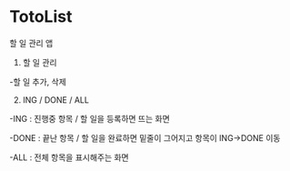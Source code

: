 # TotoList
할 일 관리 앱


1. 할 일 관리

  -할 일 추가, 삭제


2. ING / DONE / ALL

  -ING : 진행중 항목 / 할 일을 등록하면 뜨는 화면

  -DONE : 끝난 항목 / 할 일을 완료하면 밑줄이 그어지고 항목이 ING->DONE 이동

  -ALL : 전체 항목을 표시해주는 화면
